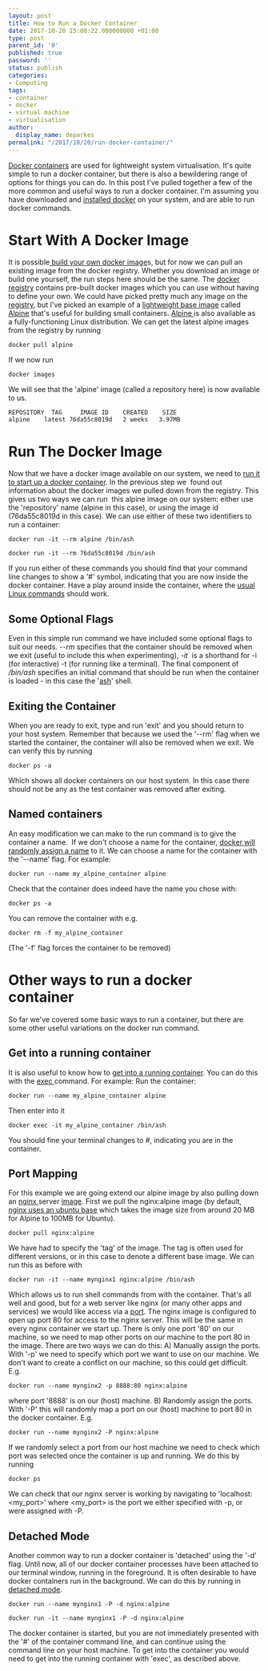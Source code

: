 ```yaml
---
layout: post
title: How to Run a Docker Container
date: 2017-10-20 15:00:22.000000000 +01:00
type: post
parent_id: '0'
published: true
password: ''
status: publish
categories:
- Computing
tags:
- container
- docker
- virtual machine
- virtualisation
author:
  display_name: deparkes
permalink: "/2017/10/20/run-docker-container/"
---
```

<a href="https://wp.me/p4DE9r-TQ">Docker containers</a> are used for lightweight system virtualisation. It's quite simple to run a docker container, but there is also a bewildering range of options for things you can do. In this post I've pulled together a few of the more common and useful ways to run a docker container.
I'm assuming you have downloaded and <a href="https://docs.docker.com/engine/installation/">installed docker</a> on your system, and are able to run docker commands.
<h1><b>Start With A Docker Image
</b></h1>
It is possible<a href="https://www.howtoforge.com/tutorial/how-to-create-docker-images-with-dockerfile/"> build your own docker image</a>s, but for now we can pull an existing image from the docker registry. Whether you download an image or build one yourself, the run steps here should be the same.
The <a href="https://docs.docker.com/registry/">docker registry</a> contains pre-built docker images which you can use without having to define your own.
We could have picked pretty much any image on the <a href="https://hub.docker.com/">registry</a>, but I've picked an example of a <a href="https://hub.docker.com/_/alpine/">lightweight base image</a> called <a href="https://github.com/gliderlabs/docker-alpine">Alpine</a> that's useful for building small containers. <a href="https://gofore.com/en/lean-docker-alpine-linux">Alpine </a>is also available as a fully-functioning Linux distribution.
We can get the latest alpine images from the registry by running

```
docker pull alpine
```

If we now run

```
docker images
```

We will see that the 'alpine' image (called a repository here) is now available to us.

```
REPOSITORY  TAG     IMAGE ID    CREATED    SIZE
alpine    latest 76da55c8019d   2 weeks   3.97MB
```

<h1>Run The Docker Image</h1>
Now that we have a docker image available on our system, we need to <a href="https://stackoverflow.com/questions/18497688/run-a-docker-image-as-a-container">run it to start up a docker container</a>.
In the previous step we  found out information about the docker images we pulled down from the registry. This gives us two ways we can run  this alpine image on our system: either use the 'repository' name (alpine in this case), or using the image id (76da55c8019d in this case).
We can use either of these two identifiers to run a container:

```
docker run -it --rm alpine /bin/ash
```


```
docker run -it --rm 76da55c8019d /bin/ash
```

If you run either of these commands you should find that your command line changes to show a '#' symbol, indicating that you are now inside the docker container.
Have a play around inside the container, where the <a href="https://www-uxsup.csx.cam.ac.uk/pub/doc/suse/suse9.0/userguide-9.0/ch24s04.html">usual Linux commands</a> should work.
<h2>Some Optional Flags</h2>
Even in this simple run command we have included some optional flags to suit our needs.
<em>--rm</em> specifies that the container should be removed when we exit (useful to include this when experimenting),
<em>-it </em> is a shorthand for -i (for interactive) -t (for running like a terminal).
The final component of <em>/bin/ash</em> specifies an initial command that should be run when the container is loaded - in this case the '<a href="https://en.wikipedia.org/wiki/Almquist_shell">ash</a>' shell.

<h2>Exiting the Container</h2>
When you are ready to exit, type and run 'exit' and you should return to your host system. Remember that because we used the '--rm' flag when we started the container, the container will also be removed when we exit.
We can verify this by running

```
docker ps -a
```

Which shows all docker containers on our host system. In this case there should not be any as the test container was removed after exiting.
<h2><b>Named containers</b></h2>
An easy modification we can make to the run command is to give the container a name.  If we don't choose a name for the container, <a href="https://frightanic.com/computers/docker-default-container-names/">docker will randomly assign a name</a> to it.
We can choose a name for the container with the '--name' flag. For example:

```
docker run --name my_alpine_container alpine
```

Check that the container does indeed have the name you chose with:

```
docker ps -a
```

You can remove the container with e.g.

```
docker rm -f my_alpine_container
```

(The '-f' flag forces the container to be removed)
<h1><b>Other ways to run a docker container</b></h1>
So far we've covered some basic ways to run a container, but there are some other useful variations on the docker run command.
<h2><b>Get into a running container</b></h2>
It is also useful to know how to <a href="https://stackoverflow.com/questions/30172605/how-to-get-into-a-docker-container">get into a running container</a>. You can do this with the <a href="https://docs.docker.com/engine/reference/commandline/exec/">exec </a>command.
For example:
Run the container:

```
docker run --name my_alpine_container alpine
```

Then enter into it

```
docker exec -it my_alpine_container /bin/ash
```

You should fine your terminal changes to #, indicating you are in the container.
<h2><b>Port Mapping</b></h2>
For this example we are going extend our alpine image by also pulling down an <a href="https://www.nginx.com/resources/wiki/">nginx </a>server <a href="https://hub.docker.com/_/nginx/">image</a>.
First we pull the nginx:alpine image (by default, <a href="https://blog.docker.com/2015/04/tips-for-deploying-nginx-official-image-with-docker/">nginx uses an ubuntu base</a> which takes the image size from around 20 MB for Alpine to 100MB for Ubuntu).

```
docker pull nginx:alpine
```

We have had to specify the 'tag' of the image. The tag is often used for different versions, or in this case to denote a different base image.
We can run this as before with

```
docker run -it --name mynginx1 nginx:alpine /bin/ash
```

Which allows us to run shell commands from with the container. That's all well and good, but for a web server like nginx (or many other apps and services) we would like access via a <a href="https://en.wikipedia.org/wiki/Port_(computer_networking)">port</a>. The nginx image is configured to open up port 80 for access to the nginx server. This will be the same in every nginx container we start up. There is only one port '80' on our machine, so we need to map other ports on our machine to the port 80 in the image.
There are two ways we can do this:
A) Manually assign the ports. With '-p' we need to specify which port we want to use on our machine. We don't want to create a conflict on our machine, so this could get difficult. E.g.

```docker run --name mynginx2 -p 8888:80 nginx:alpine```

where port '8888' is on our (host) machine.
B) Randomly assign the ports. With '-P' this will randomly map a port on our (host) machine to port 80 in the docker container. E.g.

```docker run --name mynginx2 -P nginx:alpine```

If we randomly select a port from our host machine we need to check which port was selected once the container is up and running. We do this by running

```docker ps```

We can check that our nginx server is working by navigating to 'localhost:&lt;my_port&gt;' where &lt;my_port&gt; is the port we either specified with -p, or were assigned with -P.
<h2>Detached Mode</h2>
Another common way to run a docker container is 'detached' using the '-d' flag. Until now, all of our docker container processes have been attached to our terminal window, running in the foreground. It is often desirable to have docker containers run in the background. We can do this by running in <a href="https://stackoverflow.com/questions/34029680/docker-detached-mode">detached mode</a>.

```
docker run --name mynginx1 -P -d nginx:alpine
```


```
docker run -it --name mynginx1 -P -d nginx:alpine
```

The docker container is started, but you are not immediately presented with the '#' of the container command line, and can continue using the command line on your host machine. To get into the container you would need to get into the running container with 'exec', as described above.
